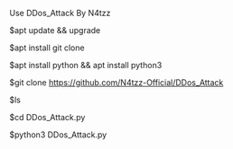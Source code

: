 Use DDos_Attack By N4tzz

$apt update && upgrade





$apt install git clone












$apt install python && apt install python3










$git clone https://github.com/N4tzz-Official/DDos_Attack






$ls








$cd DDos_Attack.py














$python3 DDos_Attack.py
